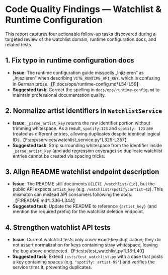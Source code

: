 # Code Quality Findings — Watchlist & Runtime Configuration

This report captures four actionable follow-up tasks discovered during a targeted review of the watchlist domain, runtime configuration docs, and related tests.

## 1. Fix typo in runtime configuration docs
- **Issue**: The runtime configuration guide misspells „Injizieren“ as „Injezieren“ when describing `VITE_RUNTIME_API_KEY`, which is confusing in German prose.【F:docs/ops/runtime-config.md†L54-L59】
- **Suggested task**: Correct the spelling in `docs/ops/runtime-config.md` to maintain professional documentation quality.

## 2. Normalize artist identifiers in `WatchlistService`
- **Issue**: `_parse_artist_key` returns the raw identifier portion without trimming whitespace. As a result, `spotify:123` and `spotify: 123` are treated as different entries, allowing duplicates despite identical logical IDs.【F:app/services/watchlist_service.py†L325-L357】
- **Suggested task**: Strip surrounding whitespace from the identifier inside `_parse_artist_key` (and add regression coverage) so duplicate watchlist entries cannot be created via spacing tricks.

## 3. Align README watchlist endpoint description
- **Issue**: The README still documents `DELETE /watchlist/{id}`, but the public API expects `artist_key` (e.g. `/watchlist/spotify:artist-42`). This mismatch can mislead API consumers following the docs.【F:README.md†L336-L344】
- **Suggested task**: Update the README to reference `{artist_key}` (and mention the required prefix) for the watchlist deletion endpoint.

## 4. Strengthen watchlist API tests
- **Issue**: Current watchlist tests only cover exact-key duplication; they do not assert normalization for keys containing stray whitespace, leaving the bug above undetected.【F:tests/test_watchlist.py†L18-L40】
- **Suggested task**: Extend `tests/test_watchlist.py` with a case that posts a key containing spaces (e.g. `"spotify: artist-99"`) and verifies the service trims it, preventing duplicates.

